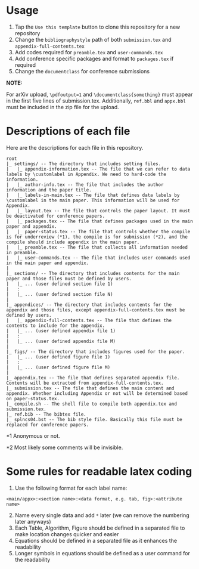 # Usage
1. Tap the `Use this template` button to clone this repository for a new repository
2. Change the `bibliographystyle` path of both `submission.tex` and `appendix-full-contents.tex`
3. Add codes required for `preamble.tex` and `user-commands.tex`
4. Add conference specific packages and format to `packages.tex` if required
5. Change the `documentclass` for conference submissions

**NOTE:**

For arXiv upload, `\pdfoutput=1` and `\documentclass{something}` must appear in the first five lines of submission.tex.
Additionally, `ref.bbl` and `appx.bbl` must be included in the zip file for the upload.

# Descriptions of each file
Here are the descriptions for each file in this repository.

```
root
|_ settings/ -- The directory that includes setting files.
|   |_ appendix-information.tex -- The file that we can refer to data labels by \customlabel in Appendix. We need to hard-code the information.
|   |_ author-info.tex -- The file that includes the author information and the paper title.
|   |_ labels-in-main.tex -- The file that defines data labels by \customlabel in the main paper. This information will be used for Appendix.
|   |_ layout.tex -- The file that controls the paper layout. It must be deactivated for conference papers.
|   |_ packages.tex -- The file that defines packages used in the main paper and appendix.
|   |_ paper-status.tex -- The file that controls whether the compile is for underreview (*1), the compile is for submission (*2), and the compile should include appendix in the main paper.
|   |_ preamble.tex -- The file that collects all information needed in preamble.
|   |_ user-commands.tex -- The file that includes user commands used in the main paper and appendix.
|
|_ sections/ -- The directory that includes contents for the main paper and those files must be defined by users.
|   |_ ... (user defined section file 1)
|   :
|   |_ ... (user defined section file N)
|
|_ appendices/ -- The directory that includes contents for the appendix and those files, except appendix-full-contents.tex must be defined by users.
|   |_ appendix-full-contents.tex -- The file that defines the contents to include for the appendix.
|   |_ ... (user defined appendix file 1)
|   :
|   |_ ... (user defined appendix file M)
| 
|_ figs/ -- The directory that includes figures used for the paper.
|   |_ ... (user defined figure file 1)
|   :
|   |_ ... (user defined figure file M)
|
|_ appendix.tex -- The file that defines separated appendix file. Contents will be extracted from appendix-full-contents.tex.
|_ submission.tex -- The file that defines the main content and appendix. Whether including Appendix or not will be determined based on paper-status.tex.
|_ compile.sh -- The shell file to compile both appendix.tex and submission.tex.
|_ ref.bib -- The bibtex file.
|_ splncs04.bst -- The bib style file. Basically this file must be replaced for conference papers.
```

*1 Anonymous or not.

*2 Most likely some comments will be invisible.

# Some rules for readable latex coding
1. Use the following format for each label name:
```
<main/appx>:<section name>:<data format, e.g. tab, fig>:<attribute name>
```
2. Name every single data and add `*` later (we can remove the numbering later anyways)
3. Each Table, Algorithm, Figure should be defined in a separated file to make location changes quicker and easier
4. Equations should be defined in a separated file as it enhances the readability
5. Longer symbols in equations should be defined as a user command for the readability
